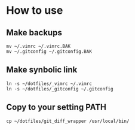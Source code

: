 How to use
==========

Make backups
------------
    mv ~/.vimrc ~/.vimrc.BAK
    mv ~/.gitconfig ~/.gitconfig.BAK

Make synbolic link 
------------------
    ln -s ~/dotfiles/_vimrc ~/.vimrc
    ln -s ~/dotfiles/_gitconfig ~/.gitconfig

Copy to your setting PATH
-------------------------
    cp ~/dotfiles/git_diff_wrapper /usr/local/bin/
